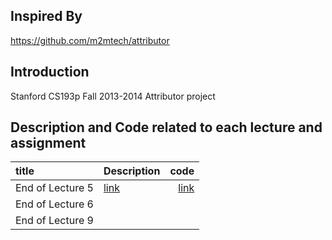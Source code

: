 ## Inspired By
https://github.com/m2mtech/attributor

## Introduction
Stanford CS193p Fall 2013-2014 Attributor project

## Description and Code related to each lecture and assignment

| title      | Description| code        | 
|:-----------|:-----------|------------:|
|End of Lecture 5| [link](https://github.com/HaeSeongPark/Attributor/blob/master/Description/End%20of%20Lecture%205.md)   |   [link](https://github.com/HaeSeongPark/Attributor/tree/end_of_lecture5)|
|End of Lecture 6| []()   |   []()|
|End of Lecture 9| []()   |   []()|




